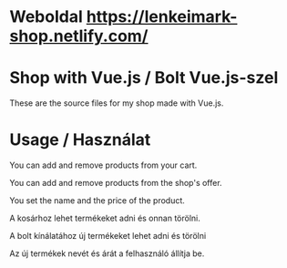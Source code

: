 # Weboldal https://lenkeimark-shop.netlify.com/

# Shop with Vue.js / Bolt Vue.js-szel
These are the source files for my shop made with Vue.js.

# Usage / Használat
You can add and remove products from your cart.

You can add and remove products from the shop's offer.

You set the name and the price of the product.

A kosárhoz lehet termékeket adni és onnan törölni.

A bolt kínálatához új termékeket lehet adni és törölni

Az új termékek nevét és árát a felhasználó állítja be.
